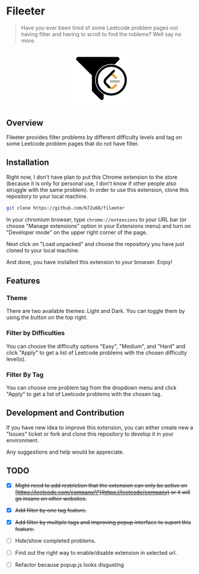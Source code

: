 # Fileeter

> Have you ever been tired of some Leetcode problem pages not having filter
> and having to scroll to find the roblems? Well say no more.

<p align="center">
  <img src="img/icon.png" width="30%" height="auto" />
</p>

## Overview

Fileeter provides filter problems by different difficulty levels and tag on some
Leetcode problem pages that do not have filter.

## Installation

Right now, I don't have plan to put this Chrome extension to the store
(because it is only for personal use, I don't know if other people also struggle
with the same problem). In order to use this extension, clone this repository
to your local machine.

```bash
git clone https://github.com/b72u68/fileeter
```

In your chromium browser, type `chrome://extensions` to your URL bar (or choose
"Manage extensions" option in your Extensions menu) and turn on "Developer mode"
on the upper right corner of the page.

Next click on "Load unpacked" and choose the repository you have just cloned to
your local machine.

And done, you have installed this extension to your browser. Enjoy!

## Features

### Theme

There are two available themes: Light and Dark. You can toggle them by using the
button on the top right.

### Filter by Difficulties

You can choose the difficulty options "Easy", "Medium", and "Hard" and click "Apply"
to get a list of Leetcode problems with the chosen difficulty level(s).

### Filter By Tag

You can choose one problem tag from the dropdown menu and click "Apply" to get
a list of Leetcode problems with the chosen tag.

## Development and Contribution

If you have new idea to improve this extension, you can either create new a "Issues"
ticket or fork and clone this repository to develop it in your environment.

Any suggestions and help would be appreciate.

## TODO

- [x] ~~Might need to add restriction that the extension can only be active on
      [https://leetcode.com/company/\*](https://leetcode/company) or it will go insane
      on other websites.~~

- [x] ~~Add filter by one tag feature.~~

- [x] ~~Add filter by multiple tags and improving popup interface to suport this feature.~~

- [ ] Hide/show completed problems.

- [ ] Find out the right way to enable/disable extension in selected url.

- [ ] Refactor because popup.js looks disgusting
